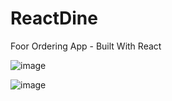# ReactDine
Foor Ordering App - Built With React

![image](https://github.com/KyEBell/ReactDine/assets/126792185/a22ae800-fc43-4b01-b97a-030766092c0c)

![image](https://github.com/KyEBell/ReactDine/assets/126792185/99fc2999-7cc2-46c0-85cf-1213d9722fcd)

